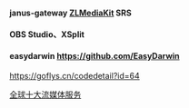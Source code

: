 #### janus-gateway [ZLMediaKit](https://github.com/ZLMediaKit/ZLMediaKit/wiki/ZLMediakit%E7%8B%AC%E5%AE%B6%E7%89%B9%E6%80%A7%E4%BB%8B%E7%BB%8D) SRS
#### OBS Studio、XSplit

#### easydarwin https://github.com/EasyDarwin
https://goflys.cn/codedetail?id=64

[全球十大流媒体服务](https://www.1001tvs.com/cht/%E5%85%A8%E7%90%83%E5%8D%81%E5%A4%A7%E6%B5%81%E5%AA%92%E4%BD%93%E6%9C%8D%E5%8A%A1/)